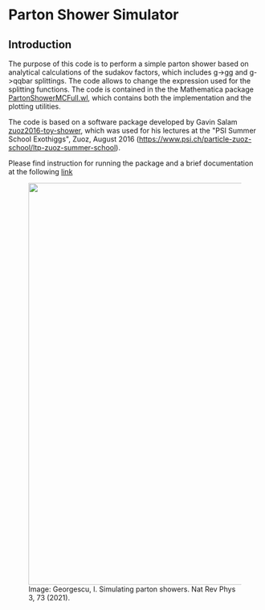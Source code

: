 # Parton Shower Simulator

## Introduction

The purpose of this code is to perform a simple parton shower based on analytical calculations of the sudakov factors, which includes g->gg and g->qqbar splittings. The code allows to change the expression used for the splitting functions. The code is contained in the the Mathematica package [PartonShowerMCFull.wl](https://github.com/ginnocen/parton-shower-simulator/blob/main/Kernel/PartonShowerMCFull.wl), 
which contains both the implementation and the plotting utilities. 

The code is based on a software package developed by Gavin Salam [zuoz2016-toy-shower](https://github.com/gavinsalam/zuoz2016-toy-shower), which was used for his lectures at the "PSI Summer School Exothiggs", Zuoz, August 2016 (https://www.psi.ch/particle-zuoz-school/ltp-zuoz-summer-school). 


Please find instruction for running the package and a brief documentation at the following [link](https://github.com/ginnocen/parton-shower-simulator/wiki)

<figure>
    <img src="https://github.com/ginnocen/parton-shower-simulator/blob/main/Image/ImageShowerNachman.jpeg" width="800">
    <figcaption class="photo-credit">Image: Georgescu, I. Simulating parton showers. Nat Rev Phys 3, 73 (2021). </figcaption>
</figure>
